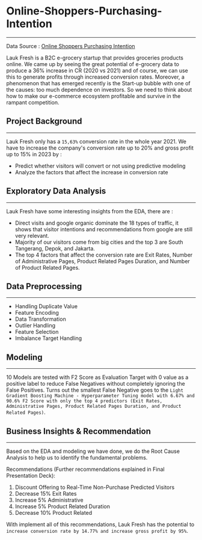 # Online-Shoppers-Purchasing-Intention
---
Data Source : [Online Shoppers Purchasing Intention](https://www.kaggle.com/datasets/imakash3011/online-shoppers-purchasing-intention-dataset)

Lauk Fresh is a B2C e-grocery startup that provides groceries products online. We came up by seeing the great potential of e-grocery data to produce a 36% increase in CR (2020 vs 2021) and of course, we can use this to generate profits through increased conversion rates. Moreover, a phenomenon that has emerged recently is the Start-up bubble with one of the causes: too much dependence on investors. So we need to think about how to make our e-commerce ecosystem profitable and survive in the rampant competition.

## Project Background
---
Lauk Fresh only has a `15,63%` conversion rate in the whole year 2021. We have to increase the company's conversion rate up to 20% and gross profit up to 15% in 2023 by :
- Predict whether visitors will convert or not using predictive modeling
- Analyze the factors that affect the increase in conversion rate

## Exploratory Data Analysis
---
Lauk Fresh have some interesting insights from the EDA, there are :
- Direct visits and google organic dominate the 18 types of traffic, it shows that visitor intentions and recommendations from google are still very relevant.
- Majority of our visitors come from big cities and the top 3 are South Tangerang, Depok, and Jakarta.
- The top 4 factors that affect the conversion rate are Exit Rates, Number of Administrative Pages, Product Related Pages Duration, and Number of Product Related Pages.

## Data Preprocessing
---
- Handling Duplicate Value
- Feature Encoding
- Data Transformation
- Outlier Handling
- Feature Selection
- Imbalance Target Handling

## Modeling
---
10 Models are tested with F2 Score as Evaluation Target with 0 value as a positive label to reduce False Negatives without completely ignoring the False Positives. Turns out the smallest False Negative goes to the `Light Gradient Boosting Machine - Hyperparameter Tuning model with 6.67% and 90.6% F2 Score with only the top 4 predictors (Exit Rates, Administrative Pages, Product Related Pages Duration, and Product Related Pages)`.

## Business Insights & Recommendation
---
Based on the EDA and modeling we have done, we do the Root Cause Analysis to help us to identify the fundamental problems.



Recommendations (Further recommendations explained in Final Presentation Deck):
1. Discount Offering to Real-Time Non-Purchase Predicted Visitors
2. Decrease 15% Exit Rates
3. Increase 5% Administrative
4. Increase 5% Product Related Duration
5. Decrease 10% Product Related

With implement all of this recommendations, Lauk Fresh has the potential to `increase conversion rate by 14.77% and increase gross profit by 95%`.
